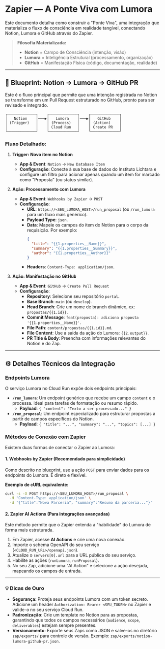 # Zapier — A Ponte Viva com Lumora

Este documento detalha como construir a "Ponte Viva", uma integração que materializa o fluxo de consciência em realidade tangível, conectando Notion, Lumora e GitHub através do Zapier.

> **Filosofia Materializada:**
> - **Notion** = Campo de Consciência (intenção, visão)
> - **Lumora** = Inteligência Estrutural (processamento, organização)
> - **GitHub** = Manifestação Física (código, documentação, realidade)

---

## 🌉 Blueprint: Notion → Lumora → GitHub PR

Este é o fluxo principal que permite que uma intenção registrada no Notion se transforme em um Pull Request estruturado no GitHub, pronto para ser revisado e integrado.

```
┌─────────────┐    ┌─────────────┐    ┌─────────────┐
│   Notion    │───▶│   Lumora    │───▶│   GitHub    │
│ (Trigger)   │    │ (Process)   │    │ (Action)    │
│             │    │ Cloud Run   │    │ Create PR   │
└─────────────┘    └─────────────┘    └─────────────┘
```

### Fluxo Detalhado:

1.  **Trigger: Novo item no Notion**
    - **App & Event**: `Notion` → `New Database Item`
    - **Configuração**: Conecte à sua base de dados do Instituto Lichtara e configure um filtro para acionar apenas quando um item for marcado como "Proposta" (ou status similar).

2.  **Ação: Processamento com Lumora**
    - **App & Event**: `Webhooks by Zapier` → `POST`
    - **Configuração**:
        - **URL**: `https://<SEU_LUMORA_HOST>/run_proposal` (ou `/run_lumora` para um fluxo mais genérico).
        - **Payload Type**: `json`.
        - **Data**: Mapeie os campos do item do Notion para o corpo da requisição. Por exemplo:
          ```json
          {
            "title": "{{1.properties__Name}}",
            "summary": "{{1.properties__Summary}}",
            "author": "{{1.properties__Author}}"
          }
          ```
        - **Headers**: `Content-Type: application/json`.

3.  **Ação: Manifestação no GitHub**
    - **App & Event**: `GitHub` → `Create Pull Request`
    - **Configuração**:
        - **Repository**: Selecione seu repositório `portal`.
        - **Base Branch**: `main` (ou `develop`).
        - **Head Branch**: Crie um nome de branch dinâmico, ex: `propostas/{{1.id}}`.
        - **Commit Message**: `feat(proposta): adiciona proposta '{{1.properties__Name}}'`.
        - **File Path**: `content/propostas/{{1.id}}.md`.
        - **File Content**: Use a saída da ação do Lumora: `{{2.output}}`.
        - **PR Title & Body**: Preencha com informações relevantes do Notion e do Zap.

---

## ⚙️ Detalhes Técnicos da Integração

### Endpoints Lumora

O serviço Lumora no Cloud Run expõe dois endpoints principais:

-   **`/run_lumora`**: Um endpoint genérico que recebe um campo `content` e o processa. Ideal para tarefas de formatação ou resumo rápido.
    -   **Payload**: `{ "content": "Texto a ser processado..." }`
-   **`/run_proposal`**: Um endpoint especializado para estruturar propostas a partir de campos específicos do Notion.
    -   **Payload**: `{ "title": "...", "summary": "...", "topics": [...] }`

### Métodos de Conexão com Zapier

Existem duas formas de conectar o Zapier ao Lumora:

#### 1. Webhooks by Zapier (Recomendado para simplicidade)

Como descrito no blueprint, use a ação `POST` para enviar dados para os endpoints do Lumora. É direto e flexível.

**Exemplo de cURL equivalente:**
```bash
curl -s -X POST https://<SEU_LUMORA_HOST>/run_proposal \
  -H 'Content-Type: application/json' \
  -d '{"title":"Nova Parceria", "summary":"Resumo da parceria..."}'
```

#### 2. Zapier AI Actions (Para integrações avançadas)

Este método permite que o Zapier entenda a "habilidade" do Lumora de forma mais estruturada.

1.  Em Zapier, acesse **AI Actions** e crie uma nova conexão.
2.  Importe o schema OpenAPI do seu serviço (`<CLOUD_RUN_URL>/openapi.json`).
3.  Atualize o `servers[0].url` para a URL pública do seu serviço.
4.  Habilite as ações (`runLumora`, `runProposal`).
5.  No seu Zap, adicione uma "AI Action" e selecione a ação desejada, mapeando os campos de entrada.

---

### 💡 Dicas de Ouro

-   **Segurança**: Proteja seus endpoints Lumora com um token secreto. Adicione um header `Authorization: Bearer <SEU_TOKEN>` no Zapier e valide-o no seu serviço Cloud Run.
-   **Padronização**: Crie um template no Notion para as propostas, garantindo que todos os campos necessários (`audience`, `scope`, `deliverables`) estejam sempre presentes.
-   **Versionamento**: Exporte seus Zaps como JSON e salve-os no diretório `zap/exports/` para controle de versão. Exemplo: `zap/exports/notion-lumora-github-pr.json`.
